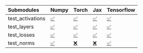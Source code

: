 | Submodules       | Numpy                                                                                                                           | Torch                                                                                                                           | Jax                                                                                                                             | Tensorflow                                                                                                                      |
|:-----------------|:--------------------------------------------------------------------------------------------------------------------------------|:--------------------------------------------------------------------------------------------------------------------------------|:--------------------------------------------------------------------------------------------------------------------------------|:--------------------------------------------------------------------------------------------------------------------------------|
| test_activations | <a href="https://github.com/unifyai/ivy/runs/7897714334?check_suite_focus=true" rel="noopener noreferrer" target="_blank">✅</a> | <a href="https://github.com/unifyai/ivy/runs/7897714833?check_suite_focus=true" rel="noopener noreferrer" target="_blank">✅</a> | <a href="https://github.com/unifyai/ivy/runs/7897715350?check_suite_focus=true" rel="noopener noreferrer" target="_blank">✅</a> | <a href="https://github.com/unifyai/ivy/runs/7897715771?check_suite_focus=true" rel="noopener noreferrer" target="_blank">✅</a> |
| test_layers      | <a href="https://github.com/unifyai/ivy/runs/7897714465?check_suite_focus=true" rel="noopener noreferrer" target="_blank">✅</a> | <a href="https://github.com/unifyai/ivy/runs/7897715001?check_suite_focus=true" rel="noopener noreferrer" target="_blank">✅</a> | <a href="https://github.com/unifyai/ivy/runs/7897715448?check_suite_focus=true" rel="noopener noreferrer" target="_blank">✅</a> | <a href="https://github.com/unifyai/ivy/runs/7897715924?check_suite_focus=true" rel="noopener noreferrer" target="_blank">✅</a> |
| test_losses      | <a href="https://github.com/unifyai/ivy/runs/7897714576?check_suite_focus=true" rel="noopener noreferrer" target="_blank">✅</a> | <a href="https://github.com/unifyai/ivy/runs/7897715128?check_suite_focus=true" rel="noopener noreferrer" target="_blank">✅</a> | <a href="https://github.com/unifyai/ivy/runs/7897715538?check_suite_focus=true" rel="noopener noreferrer" target="_blank">✅</a> | <a href="https://github.com/unifyai/ivy/runs/7897716047?check_suite_focus=true" rel="noopener noreferrer" target="_blank">✅</a> |
| test_norms       | <a href="https://github.com/unifyai/ivy/runs/7897714707?check_suite_focus=true" rel="noopener noreferrer" target="_blank">✅</a> | <a href="https://github.com/unifyai/ivy/runs/7897715251?check_suite_focus=true" rel="noopener noreferrer" target="_blank">❌</a> | <a href="https://github.com/unifyai/ivy/runs/7897715660?check_suite_focus=true" rel="noopener noreferrer" target="_blank">❌</a> | <a href="https://github.com/unifyai/ivy/runs/7897716146?check_suite_focus=true" rel="noopener noreferrer" target="_blank">✅</a> |